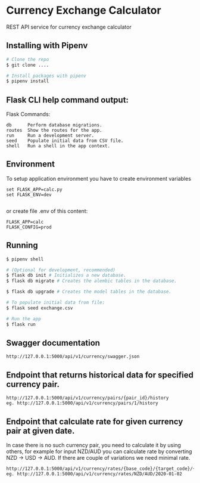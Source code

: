 # Currency Exchange Calculator
REST API service for currency exchange calculator


## Installing with Pipenv
```sh
# Clone the repo
$ git clone ....

# Install packages with pipenv
$ pipenv install
```

## Flask CLI help command output:
Flask Commands:
```
db      Perform database migrations.
routes  Show the routes for the app.
run     Run a development server.
seed    Populate initial data from CSV file.
shell   Run a shell in the app context.
```

## Environment
To setup application environment you have to create environment variables
```
set FLASK_APP=calc.py
set FLASK_ENV=dev
 
```
or create file .env of this content:
```
FLASK_APP=calc
FLASK_CONFIG=prod
```

## Running
```sh
$ pipenv shell

# (Optional for development, recommended)
$ flask db init # Initializes a new database.
$ flask db migrate # Creates the alembic tables in the database.

$ flask db upgrade # Creates the model tables in the database.

# To populate initial data from file:
$ flask seed exchange.csv

# Run the app
$ flask run
```


## Swagger documentation
```
http://127.0.0.1:5000/api/v1/currency/swagger.json
```

## Endpoint that returns historical data for specified currency pair.
```
http://127.0.0.1:5000/api/v1/currency/pairs/{pair_id}/history
eg. http://127.0.0.1:5000/api/v1/currency/pairs/1/history
```

## Endpoint that calculate rate for given currency pair at given date. 
In case there is no such currency pair, you need to calculate it by using others, for example for input NZD/AUD you can calculate rate by converting NZD -> USD -> AUD. If there are couple of variations we need minimal rate.

```
http://127.0.0.1:5000/api/v1/currency/rates/{base_code}/{target_code}/{date}
eg. http://127.0.0.1:5000/api/v1/currency/rates/NZD/AUD/2020-01-02
```
